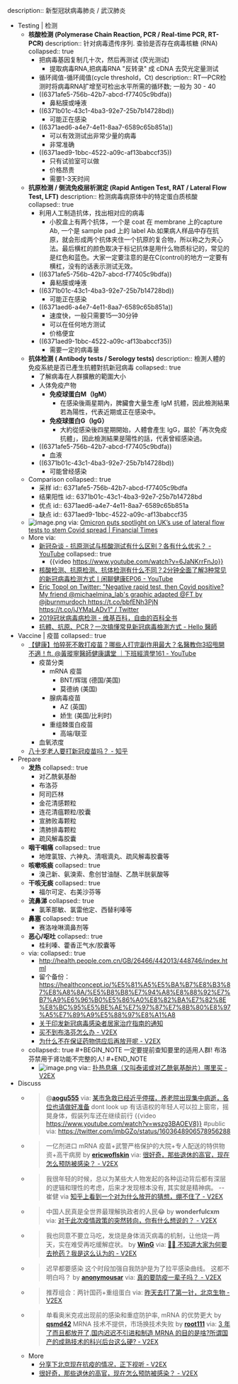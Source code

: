 description:: 新型冠狀病毒肺炎 / 武汉肺炎

- Testing | 检测
  - **核酸检测 (Polymerase Chain Reaction, PCR / Real-time PCR, RT-PCR)**
    description:: 针对病毒遗传序列. 查验是否存在病毒核糖 (RNA)
    collapsed:: true
    - 把病毒基因复制几十次，然后再测试 (荧光测试)
      - 提取病毒RNA,把病毒RNA "反转录" 成 cDNA 去荧光定量测试
    - 循环阈值-循环阈值(cycle threshold，Ct)
      description:: RT—PCR检测时将病毒RNA扩增至可检出水平所需的循环数; 一般为 30 - 40
    - ((6371afe5-756b-42b7-abcd-f77405c9bdfa))
      - 鼻粘膜或唾液
    - ((6371b01c-43c1-4ba3-92e7-25b7b14728bd))
      - 可能正在感染
    - ((6371aed6-a4e7-4e11-8aa7-6589c65b851a))
      - 可以有效测试出非常少量的病毒
      - 非常准确
    - ((6371aed9-1bbc-4522-a09c-af13babccf35))
      - 只有试验室可以做
      - 价格昂贵
      - 需要1-3天时间
  - **抗原检测 / 侧流免疫层析测定 (Rapid Antigen Test, RAT / Lateral Flow Test, LFT)**
    description:: 检测病毒病原体中的特定蛋白质核酸
    collapsed:: true
    - 利用人工制造抗体，找出相对应的病毒
      - 小胶盒上有两个抗体，一个是 coat 在 membrane 上的capture Ab, 一个是 sample pad 上的 label Ab.如果病人样品中存在抗原，就会形成两个抗体夹住一个抗原的复合物，所以称之为夹心法。最后横杠的颜色取决于标记抗体是用什么物质标记的，常见的是红色和蓝色。大家一定要注意的是在C(control)的地方一定要有横杠，没有的话表示测试无效。
    - ((6371afe5-756b-42b7-abcd-f77405c9bdfa))
      - 鼻粘膜或唾液
    - ((6371b01c-43c1-4ba3-92e7-25b7b14728bd))
      - 可能正在感染
    - ((6371aed6-a4e7-4e11-8aa7-6589c65b851a))
      - 速度快，一般只需要15—30分钟
      - 可以在任何地方测试
      - 价格便宜
    - ((6371aed9-1bbc-4522-a09c-af13babccf35))
      - 需要一定的病毒量
  - **抗体检测 ( Antibody tests / Serology tests)**
    description:: 檢測人體的免疫系統是否已產生抗體對抗新冠病毒
    collapsed:: true
    - 了解病毒在人群擴散的範圍大小
    - 人体免疫产物
      - **免疫球蛋白M（IgM）**
        - 在感染後兩星期內，脾臟會大量生產 IgM 抗體，因此檢測結果若為陽性，代表近期或正在感染中。
      - **免疫球蛋白G（IgG）**
        - 大約從感染後四星期開始，人體會產生 IgG，屬於「再次免疫抗體」，因此檢測結果是陽性的話，代表曾經感染過。
    - ((6371afe5-756b-42b7-abcd-f77405c9bdfa))
      - 血液
    - ((6371b01c-43c1-4ba3-92e7-25b7b14728bd))
      - 可能曾经感染
  - Comparison
    collapsed:: true
    - 采样
      id:: 6371afe5-756b-42b7-abcd-f77405c9bdfa
    - 结果阳性
      id:: 6371b01c-43c1-4ba3-92e7-25b7b14728bd
    - 优点
      id:: 6371aed6-a4e7-4e11-8aa7-6589c65b851a
    - 缺点
      id:: 6371aed9-1bbc-4522-a09c-af13babccf35
  - ![image.png](../assets/covid/image_1668395393902_0.png)
    via: [Omicron puts spotlight on UK’s use of lateral flow tests to stem Covid spread | Financial Times](https://www.ft.com/content/cbd0fb0a-8c41-4b9b-aa4c-0afa10619383)
  - More via:
    - [新冠杂谈 - 抗原测试与核酸测试有什么区别？各有什么优劣？ - YouTube](https://www.youtube.com/watch?v=6JaNKrrFnJo)
      collapsed:: true
      - {{video https://www.youtube.com/watch?v=6JaNKrrFnJo}}
    - [核酸检测、抗原检测、抗体检测有什么不同？2分钟全面了解3种常见的新冠病毒检测方式丨闲聊健康EP06 - YouTube](https://www.youtube.com/watch?v=5qNcmOHQSkI)
    - [Eric Topol on Twitter: "Negative rapid test, then Covid positive? My friend @michaelmina_lab's graphic adapted @FT by @jburnmurdoch https://t.co/bbfENh3PjN https://t.co/jJYMaLADv1" / Twitter](https://twitter.com/erictopol/status/1472959306475597826)
    - [2019冠状病毒病检测 - 维基百科，自由的百科全书](https://zh.wikipedia.org/wiki/2019%E5%86%A0%E7%8A%B6%E7%97%85%E6%AF%92%E7%97%85%E6%A3%80%E6%B5%8B)
    - [抗體、抗原、PCR？一次搞懂常見新冠病毒檢測方式 - Hello 醫師](https://helloyishi.com.tw/infectious-diseases/coronavirus/types-of-coronavirus-tests/)
- Vaccine | 疫苗
  collapsed:: true
  - [【健康】怕猝死不敢打疫苗？哪些人打完副作用最大？名醫教你3招甩開不適！ft. @黃瑽寧醫師健康講堂 ｜下班經濟學161 - YouTube](https://www.youtube.com/watch?v=30aQSvs2_qY)
    - 疫苗分类
      - mRNA 疫苗
        - BNT/辉瑞 (德国/美国)
        - 莫德纳 (美国)
      - 腺病毒疫苗
        - AZ (英国)
        - 娇生 (美国/比利时)
      - 重组棘蛋白疫苗
        - 高端/联亚
    - 血氧浓度
  - [八十岁老人要打新冠疫苗吗？ - 知乎](https://www.zhihu.com/question/469370777)
- Prepare
  - **发热**
    collapsed:: true
    - 对乙酰氨基酚
    - 布洛芬
    - 阿司匹林
    - 金花清感颗粒
    - 连花清瘟颗粒/胶囊
    - 宣肺败毒颗粒
    - 清肺排毒颗粒
    - 疏风解毒胶囊
  - **咽干咽痛**
    collapsed:: true
    - 地喹氯铵、六神丸、清咽滴丸、疏风解毒胶囊等
  - **咳嗽咳痰**
    collapsed:: true
    - 溴己新、氨溴索、愈创甘油醚、乙酰半胱氨酸等
  - **干咳无痰**
    collapsed:: true
    - 福尔可定、右美沙芬等
  - **流鼻涕**
    collapsed:: true
    - 氯苯那敏、氯雷他定、西替利嗪等
  - **鼻塞**
    collapsed:: true
    - 赛洛唑啉滴鼻剂等
  - **恶心/呕吐**
    collapsed:: true
    - 桂利嗪、藿香正气水/胶囊等
  - via:
    collapsed:: true
    - http://health.people.com.cn/GB/26466/442013/448746/index.html
    - 留个备份： https://healthconcept.io/%E5%81%A5%E5%BA%B7%E8%B3%87%E8%A8%8A/%E5%B8%B8%E7%94%A8%E8%88%92%E7%B7%A9%E6%96%B0%E5%86%A0%E8%82%BA%E7%82%8E%E8%BC%95%E5%BE%AE%E7%97%87%E7%8B%80%E8%97%A5%E7%89%A9%E5%88%97%E8%A1%A8
    - [关于印发新冠病毒感染者居家治疗指南的通知](http://www.nhc.gov.cn/ylyjs/pqt/202212/2b6c16cc176b4806b399ea5588353b3c.shtml)
    - [买不到布洛芬怎么办 - V2EX](https://www.v2ex.com/t/901507)
    - [为什么不在保证药物供应后再放开呢 - V2EX](https://www.v2ex.com/t/901531)
  - collapsed:: true
    #+BEGIN_NOTE
    一定要提前查知要里的适用人群! 布洛芬禁用于肾功能不完整的人!
    #+END_NOTE
    - ![image.png](../assets/covid/image_1671169729417_0.png)
      via:: [扑热息痛（又叫泰诺或对乙酰氨基酚片）哪里买 - V2EX](https://www.v2ex.com/t/902647)
- Discuss
  - > @**[aogu555](https://www.v2ex.com/member/aogu555)** via: [某市急救已经近乎停摆，养老院出现集中病逝，各位也请做好准备](https://web.archive.org/web/20221211102221/https://www.v2ex.com/t/901697)
    dont look up
    有话语权的年轻人可以拉上窗帘，摇晃身体，假装列车还在继续前行
    {{video https://www.youtube.com/watch?v=wszg3BAOEV8}}
    #public via: https://twitter.com/imbGZo/status/1603648906578956288
  - > 一亿剂进口 mRNA 疫苗+武警严格保护的大院+专人配送的特供物资+高干病房
    by **[ericwoflskin](https://www.v2ex.com/member/ericwoflskin)** via: [很好奇，那些退休的高官，现在怎么预防被感染？ - V2EX](https://www.v2ex.com/t/902109)
  - >我很年轻的时候，总以为某些大人物发起的各种运动背后都有深层的逻辑和理性的考虑，后来才发现根本没有, 其实就是精神病。
    --崔健 via [知乎上看到一个对为什么放开的猜想，绷不住了 - V2EX](https://v2ex.com/t/901686)
  - > 中国人民真是全世界最理解执政者的人民😂
    by **wonderfulcxm** via: [对于此次疫情政策的突然转向，你有什么想说的？ - V2EX](https://v2ex.com/t/901743)
  - > 我也同意不要立马吃，发烧是身体消灭病毒的机制，让他烧一两天，实在难受再吃缓解症状。
    by **[WinG](https://www.v2ex.com/member/WinG)** via: [😮‍💨 不知道大家为何要去抢药？我是这么认为的 - V2EX](https://www.v2ex.com/t/901796)
  - > 迟早都要感染 这个时段加强自我防护是为了拉平感染曲线。 这都不明白吗？
    by **[anonymousar](https://www.v2ex.com/member/anonymousar)** via: [真的要防疫一辈子吗？ - V2EX](https://www.v2ex.com/t/902105)
  - >推荐组合：两针国药+重组蛋白
    via: [昨天去打了第一针，北京生物 - V2EX](https://www.v2ex.com/t/902094)
  - > 单看奥米克戎出现前的感染和重症防护率, mRNA 的优势更大 by **[qsmd42](https://www.v2ex.com/member/qsmd42)**
    MRNA 技术不提供，市场换技术失败 by **[root111](https://www.v2ex.com/member/root111)**
    via: [3 年了而且都放开了,国内迟迟不引进和制造 MRNA 的目的是啥?所谓国产的成熟技术的科兴后台这么硬? - V2EX](https://www.v2ex.com/t/902396)
  - More
    - [分享下北京现在抗疫的情况，正下视听 - V2EX](https://www.v2ex.com/t/901716)
    - [很好奇，那些退休的高官，现在怎么预防被感染？ - V2EX](https://www.v2ex.com/t/902109#; )